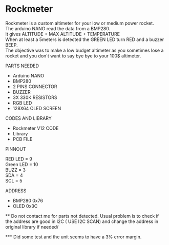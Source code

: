 # Rockmeter

Rockmeter is a custom altimeter for your low or medium power rocket.  
The arduino NANO read the data from a BMP280.  
It gives ALTITUDE + MAX ALTITUDE + TEMPERATURE  
When at least a 5meters is detected the GREEN LED turn RED and a buzzer BEEP.  
The objective was to make a low budget altimeter as you sometimes lose a rocket and you don't want to say bye bye to your 100$ altimeter.  

PARTS NEEDED

- Arduino NANO
- BMP280
- 2 PINS CONNECTOR
- BUZZER
- 3X 330K RESISTORS
- RGB LED
- 128X64 OLED SCREEN

CODES AND LIBRARY  

- Rockmeter V12 CODE
- Library
- PCB FILE

PINNOUT  

RED LED = 9  
Green LED = 10  
BUZZ = 3  
SDA = 4  
SCL = 5  


ADDRESS  

- BMP280 0x76
- OLED 0x3C

** Do not contact me for parts not detected. Usual problem is to check if the address are good in I2C ( USE I2C SCAN) and change the address in original library if needed/

*** Did some test and the unit seems to have a 3% error margin.  


